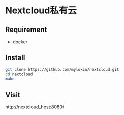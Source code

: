 # Nextcloud私有云

## Requirement
- docker

## Install

```bash
git clone https://github.com/mylukin/nextcloud.git
cd nextcloud
make
```

## Visit
http://nextcloud_host:8080/